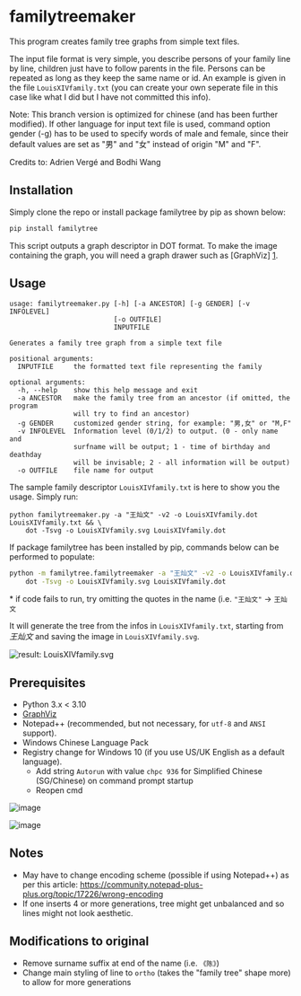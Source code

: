 familytreemaker
===============

This program creates family tree graphs from simple text files.

The input file format is very simple, you describe persons of your family line
by line, children just have to follow parents in the file. Persons can be
repeated as long as they keep the same name or id. An example is given in the
file `LouisXIVfamily.txt` (you can create your own seperate file in this case like what I did but I have not committed this info).

Note: This branch version is optimized for chinese (and has been further modified). If other language for 
      input text file is used, command option gender (-g) has to be used to
      specify words of male and female, since their default values are set
      as "男" and "女" instead of origin "M" and "F".  

Credits to: Adrien Vergé and Bodhi Wang

Installation
------------

Simply clone the repo or install package familytree by pip as shown below:
```bash
pip install familytree
```

This script outputs a graph descriptor in DOT format. To make the image
containing the graph, you will need a graph drawer such as [GraphViz] [1].

[1]: http://www.graphviz.org/  "GraphViz"

Usage
-----
```
usage: familytreemaker.py [-h] [-a ANCESTOR] [-g GENDER] [-v INFOLEVEL]
                          [-o OUTFILE]
                          INPUTFILE

Generates a family tree graph from a simple text file

positional arguments:
  INPUTFILE     the formatted text file representing the family

optional arguments:
  -h, --help    show this help message and exit
  -a ANCESTOR   make the family tree from an ancestor (if omitted, the program
                will try to find an ancestor)
  -g GENDER     customized gender string, for example: "男,女" or "M,F"
  -v INFOLEVEL  Information level (0/1/2) to output. (0 - only name and
                surfname will be output; 1 - time of birthday and deathday
                will be invisable; 2 - all information will be output)
  -o OUTFILE    file name for output
```

The sample family descriptor `LouisXIVfamily.txt` is here to show you the
usage. Simply run:
```
python familytreemaker.py -a "王灿文" -v2 -o LouisXIVfamily.dot LouisXIVfamily.txt && \
    dot -Tsvg -o LouisXIVfamily.svg LouisXIVfamily.dot
```

If package familytree has been installed by pip, commands below can be performed to populate:
```bash
python -m familytree.familytreemaker -a "王灿文" -v2 -o LouisXIVfamily.dot LouisXIVfamily.txt && \
    dot -Tsvg -o LouisXIVfamily.svg LouisXIVfamily.dot
``` 

\* if code fails to run, try omitting the quotes in the name (i.e. `"王灿文"` -> `王灿文`

It will generate the tree from the infos in `LouisXIVfamily.txt`, starting from
*王灿文* and saving the image in `LouisXIVfamily.svg`.

![result: LouisXIVfamily.svg](./LouisXIVfamily.svg)

## Prerequisites

* Python 3.x < 3.10
* [GraphViz](https://graphviz.org/)
* Notepad++ (recommended, but not necessary, for `utf-8` and `ANSI` support).
* Windows Chinese Language Pack
* Registry change for Windows 10 (if you use US/UK English as a default language).
    * Add string `Autorun` with value `chpc 936` for Simplified Chinese (SG/Chinese) on command prompt startup
    * Reopen cmd

![image](https://user-images.githubusercontent.com/48358569/142719316-e1c54965-c99a-4970-81e6-3e372b99d81a.png)

![image](https://user-images.githubusercontent.com/48358569/142719435-dfb5c676-4d8e-463a-a71d-bf2938eda2c2.png)

    
## Notes

- May have to change encoding scheme (possible if using Notepad++) as per this article: https://community.notepad-plus-plus.org/topic/17226/wrong-encoding
- If one inserts 4 or more generations, tree might get unbalanced and so lines might not look aesthetic.


## Modifications to original
- Remove surname suffix at end of the name (i.e. `《陈》`)
- Change main styling of line to `ortho` (takes the "family tree" shape more) to allow for more generations
